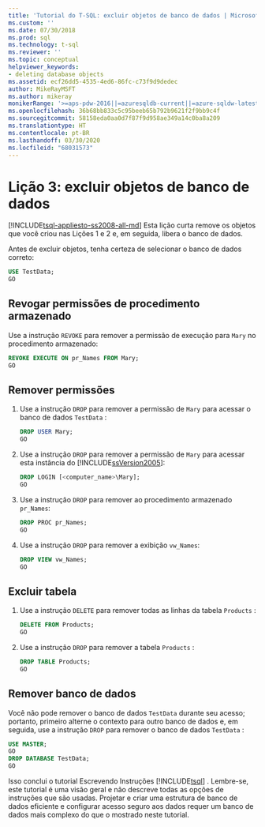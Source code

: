 ```yaml
---
title: 'Tutorial do T-SQL: excluir objetos de banco de dados | Microsoft Docs'
ms.custom: ''
ms.date: 07/30/2018
ms.prod: sql
ms.technology: t-sql
ms.reviewer: ''
ms.topic: conceptual
helpviewer_keywords:
- deleting database objects
ms.assetid: ecf26dd5-4535-4ed6-86fc-c73f9d9dedec
author: MikeRayMSFT
ms.author: mikeray
monikerRange: '>=aps-pdw-2016||=azuresqldb-current||=azure-sqldw-latest||>=sql-server-2016||=sqlallproducts-allversions||>=sql-server-linux-2017||=azuresqldb-mi-current'
ms.openlocfilehash: 36b68bb833c5c95beeb65b792b9621f2f9bb9c4f
ms.sourcegitcommit: 58158eda0aa0d7f87f9d958ae349a14c0ba8a209
ms.translationtype: HT
ms.contentlocale: pt-BR
ms.lasthandoff: 03/30/2020
ms.locfileid: "68031573"
---
```

# <a name="lesson-3-delete-database-objects"></a>Lição 3: excluir objetos de banco de dados
[!INCLUDE[tsql-appliesto-ss2008-all-md](../includes/tsql-appliesto-ss2008-all-md.md)]
Esta lição curta remove os objetos que você criou nas Lições 1 e 2 e, em seguida, libera o banco de dados.  
  
Antes de excluir objetos, tenha certeza de selecionar o banco de dados correto:
  
  ```sql  
  USE TestData;  
  GO  
  ```  

## <a name="revoke-stored-procedure-permissions"></a>Revogar permissões de procedimento armazenado
  
Use a instrução `REVOKE` para remover a permissão de execução para `Mary` no procedimento armazenado:
  
  ```sql  
  REVOKE EXECUTE ON pr_Names FROM Mary;  
  GO  
  ```  
  
## <a name="drop-permissions"></a>Remover permissões

1. Use a instrução `DROP` para remover a permissão de `Mary` para acessar o banco de dados `TestData` :
  
   ```sql  
   DROP USER Mary;  
   GO  
   ```  


2. Use a instrução `DROP` para remover a permissão de `Mary` para acessar esta instância do [!INCLUDE[ssVersion2005](../includes/ssversion2005-md.md)]:
  
   ```sql  
   DROP LOGIN [<computer_name>\Mary];  
   GO   
   ```  
  
3. Use a instrução `DROP` para remover ao procedimento armazenado `pr_Names`:  
  
   ```sql  
   DROP PROC pr_Names;  
   GO   
   ```  
  
4. Use a instrução `DROP` para remover a exibição `vw_Names`:  
  
   ```sql  
   DROP VIEW vw_Names;  
   GO  
   ```  

## <a name="delete-table"></a>Excluir tabela
  
1. Use a instrução `DELETE` para remover todas as linhas da tabela `Products` :  
  
    ```sql  
    DELETE FROM Products;  
    GO  
    ```  
  
2.  Use a instrução `DROP` para remover a tabela `Products` :  
  
    ```sql  
    DROP TABLE Products;  
    GO    
    ```  

## <a name="remove-database"></a>Remover banco de dados
  
Você não pode remover o banco de dados `TestData` durante seu acesso; portanto, primeiro alterne o contexto para outro banco de dados e, em seguida, use a instrução `DROP` para remover o banco de dados `TestData` :  
  
  ```sql  
  USE MASTER;  
  GO  
  DROP DATABASE TestData;  
  GO   
  ```  
  
Isso conclui o tutorial Escrevendo Instruções [!INCLUDE[tsql](../includes/tsql-md.md)] . Lembre-se, este tutorial é uma visão geral e não descreve todas as opções de instruções que são usadas. Projetar e criar uma estrutura de banco de dados eficiente e configurar acesso seguro aos dados requer um banco de dados mais complexo do que o mostrado neste tutorial.  

  
  
